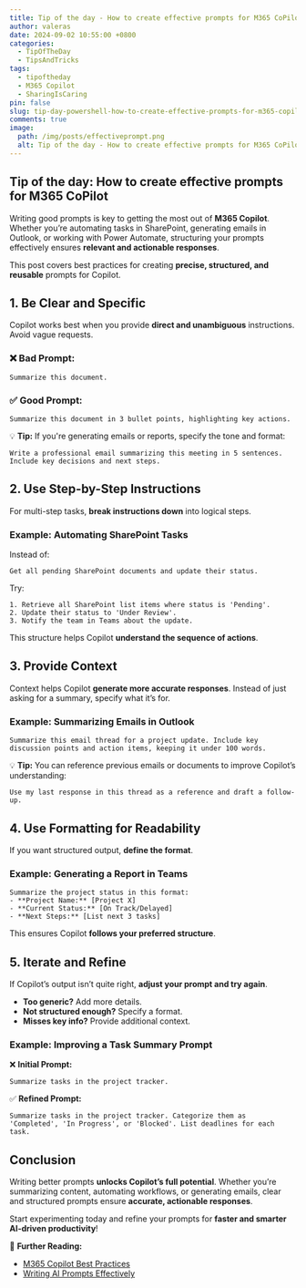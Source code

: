 ```yaml
---
title: Tip of the day - How to create effective prompts for M365 CoPilot
author: valeras
date: 2024-09-02 10:55:00 +0800
categories:
  - TipOfTheDay
  - TipsAndTricks
tags:
  - tipoftheday
  - M365 Copilot
  - SharingIsCaring
pin: false
slug: tip-day-powershell-how-to-create-effective-prompts-for-m365-copilot
comments: true
image:
  path: /img/posts/effectiveprompt.png
  alt: Tip of the day - How to create effective prompts for M365 CoPilot
---
```


## Tip of the day: How to create effective prompts for M365 CoPilot

Writing good prompts is key to getting the most out of **M365 Copilot**. Whether you’re automating tasks in SharePoint, generating emails in Outlook, or working with Power Automate, structuring your prompts effectively ensures **relevant and actionable responses**.

This post covers best practices for creating **precise, structured, and reusable** prompts for Copilot.

## 1. Be Clear and Specific

Copilot works best when you provide **direct and unambiguous** instructions. Avoid vague requests.

### ❌ Bad Prompt:
```
Summarize this document.
```
### ✅ Good Prompt:
```
Summarize this document in 3 bullet points, highlighting key actions.
```

💡 **Tip:** If you're generating emails or reports, specify the tone and format:
```
Write a professional email summarizing this meeting in 5 sentences. Include key decisions and next steps.
```

## 2. Use Step-by-Step Instructions

For multi-step tasks, **break instructions down** into logical steps.

### Example: Automating SharePoint Tasks

Instead of:
```
Get all pending SharePoint documents and update their status.
```
Try:
```
1. Retrieve all SharePoint list items where status is 'Pending'.
2. Update their status to 'Under Review'.
3. Notify the team in Teams about the update.
```

This structure helps Copilot **understand the sequence of actions**.

## 3. Provide Context

Context helps Copilot **generate more accurate responses**. Instead of just asking for a summary, specify what it’s for.

### Example: Summarizing Emails in Outlook
```
Summarize this email thread for a project update. Include key discussion points and action items, keeping it under 100 words.
```

💡 **Tip:** You can reference previous emails or documents to improve Copilot’s understanding:
```
Use my last response in this thread as a reference and draft a follow-up.
```

## 4. Use Formatting for Readability

If you want structured output, **define the format**.

### Example: Generating a Report in Teams
```
Summarize the project status in this format:
- **Project Name:** [Project X]
- **Current Status:** [On Track/Delayed]
- **Next Steps:** [List next 3 tasks]
```

This ensures Copilot **follows your preferred structure**.

## 5. Iterate and Refine

If Copilot’s output isn’t quite right, **adjust your prompt and try again**.

- **Too generic?** Add more details.
- **Not structured enough?** Specify a format.
- **Misses key info?** Provide additional context.

### Example: Improving a Task Summary Prompt
❌ **Initial Prompt:**
```
Summarize tasks in the project tracker.
```
✅ **Refined Prompt:**
```
Summarize tasks in the project tracker. Categorize them as 'Completed', 'In Progress', or 'Blocked'. List deadlines for each task.
```

## Conclusion

Writing better prompts **unlocks Copilot’s full potential**. Whether you’re summarizing content, automating workflows, or generating emails, clear and structured prompts ensure **accurate, actionable responses**.

Start experimenting today and refine your prompts for **faster and smarter AI-driven productivity**!

📌 **Further Reading:**
- [M365 Copilot Best Practices](https://www.microsoft.com/microsoft-365/copilot)
- [Writing AI Prompts Effectively](https://learn.microsoft.com/en-us/ai/)
